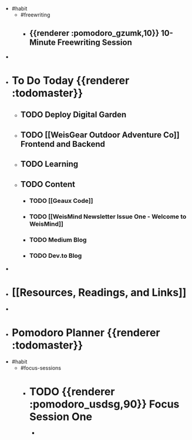 - #habit
	- #freewriting
		- ## {{renderer :pomodoro_gzumk,10}} 10-Minute Freewriting Session
-
- # To Do Today {{renderer :todomaster}}
	- ## TODO Deploy Digital Garden
	- ## TODO [[WeisGear Outdoor Adventure Co]] Frontend and Backend
	- ## TODO Learning
	- ## TODO Content
		- ### TODO [[Geaux Code]]
		- ### TODO [[WeisMind Newsletter Issue One - Welcome to WeisMind]]
		- ### TODO Medium Blog
		- ### TODO Dev.to Blog
-
- # [[Resources, Readings, and Links]]
-
- # Pomodoro Planner {{renderer :todomaster}}
- #habit
	- #focus-sessions
		- # TODO {{renderer :pomodoro_usdsg,90}} Focus Session One
			-